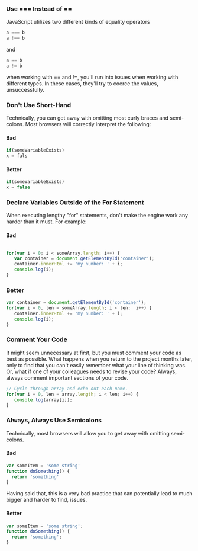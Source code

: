 ### Use === Instead of ==

JavaScript utilizes two different kinds of equality operators

```javascript 
a === b
a !== b
``` 
and 

```javascript
a == b
a != b
 ```
when working with == and !=, you'll run into issues when working with different types. In these cases, they'll try to coerce the values, unsuccessfully.

### Don't Use Short-Hand

Technically, you can get away with omitting most curly braces and semi-colons. Most browsers will correctly interpret the following:

#### Bad

```javascript
if(someVariableExists)
x = fals
```
#### Better

```javascript
if(someVariableExists)
x = false
```
### Declare Variables Outside of the For Statement

When executing lengthy "for" statements, don't make the engine work any harder than it must. For example:

#### Bad
```javascript

for(var i = 0; i < someArray.length; i++) {
   var container = document.getElementById('container');
   container.innerHtml += 'my number: ' + i;
   console.log(i);
}

```

### Better
```javascript
var container = document.getElementById('container');
for(var i = 0, len = someArray.length; i < len;  i++) {
   container.innerHtml += 'my number: ' + i;
   console.log(i);
}
```

### Comment Your Code

It might seem unnecessary at first, but you must comment your code as best as possible. What happens when you return to the project months later, only to find that you can't easily remember what your line of thinking was. Or, what if one of your colleagues needs to revise your code? Always, always comment important sections of your code.

```javascript
// Cycle through array and echo out each name. 
for(var i = 0, len = array.length; i < len; i++) {
   console.log(array[i]);
}
```

### Always, Always Use Semicolons
Technically, most browsers will allow you to get away with omitting semi-colons.

#### Bad
```javascript
var someItem = 'some string'
function doSomething() {
  return 'something'
}
```
Having said that, this is a very bad practice that can potentially lead to much bigger and harder to find, issues.

#### Better
```javascript
var someItem = 'some string';
function doSomething() {
  return 'something';
}
```


